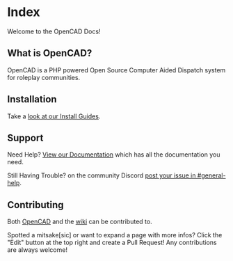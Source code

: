 # Index

Welcome to the OpenCAD Docs!

## What is OpenCAD?

OpenCAD is a PHP powered Open Source Computer Aided Dispatch system for roleplay communities.


## Installation
Take a [look at our Install Guides](install/install-welcome.md).

## Support

Need Help? [View our Documentation](https://guides.opencad.io) which has all the documentation you need.

Still Having Trouble? on the community Discord [post your issue in #general-help](http://discord.io/opencadproject).


## Contributing

Both [OpenCAD](https://github.com/opencad-app/OpenCAD-php) and the [wiki](https://github.com/opencad-app/OpenCAD-docs) can be contributed to.

Spotted a mitsake[sic] or want to expand a page with more infos? Click the "Edit" button at the top right and create a Pull Request! Any contributions are always welcome!